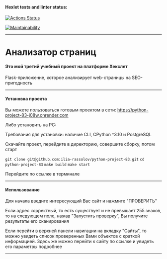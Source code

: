 #### Hexlet tests and linter status:
[![Actions Status](https://github.com/ilia-rassolov/python-project-83/actions/workflows/hexlet-check.yml/badge.svg)](https://github.com/ilia-rassolov/python-project-83/actions)

[![Maintainability](https://api.codeclimate.com/v1/badges/ffa0f30f16b9baf237d7/maintainability)](https://codeclimate.com/github/ilia-rassolov/python-project-83/maintainability)

---

# Анализатор страниц

#### Это мой третий учебный проект на платформе Хекслет

Flask-приложение, которое анализирует web-страницы на SEO-пригодность

---

#### Установка проекта 

Вы можете пользоваться готовым проектом в сети: https://python-project-83-j08w.onrender.com

Либо установить на PC:

Требования для установки: наличие CLI, CPython ^3.10 и PostgreSQL

Скачайте проект, перейдите в директорию, совершите сборку, потом старт

`git clone git@github.com:ilia-rassolov/python-project-83.git`
`cd python-project-83`
`make build`
`make start`

Перейдите по ссылке в терминале 

---

#### Использование

Для начала введите интересующий Вас сайт и нажмите "ПРОВЕРИТЬ"

Если адрес корректный, то есть существует и не превышает 255 знаков, то на следующем поле, нажав "Запустить проверку",
Вы получите результаты его сканирования

Если перейти в верхней панели навигации на вкладку "Сайты", то можно увидеть список проверенных Вами объектов
с краткой информацией. Здесь же можно перейти к сайту по ссылке и увидеть его параметры подробнее

---